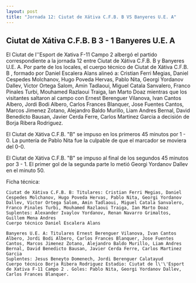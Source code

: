 ```yaml
--- 
layout: post 
title: "Jornada 12: Ciutat de Xátiva C.F.B. B VS Banyeres U.E. A"
---
```


## Ciutat de Xátiva C.F.B. B 3 - 1 Banyeres U.E. A

El Ciutat de l\'\'Esport de Xativa F-11 Campo 2  albergó el partido correspondiente a la jornada 12 entre Ciutat de Xátiva C.F.B. B y Banyeres U.E. A. Por parte de los locales, el cuerpo técnico de Ciutat de Xátiva C.F.B. B , formado por Daniel Escalera Alans alineó a: Cristian Ferri Megias, Daniel Cespedes Molchanov, Hugo Poveda Hervas, Pablo Nita, Georgi Yordanov Dallev, Victor Ortega Salom, Amin Tadlaoui, Miguel Catala Sanvalero, Franco Pinales Turbi, Mouhamed Razlaoui Traiga, Ian Marto Doaz mientras que los visitantes saltaron al campo con Ernest Berenguer Vilanova, Ivan Cantos Albero, Jordi Bodi Albero, Carlos Frances Blanquer, Jose Fuentes Cantos, Marcos Jimenez Zotano, Alejandro Baldo Murillo, Liam Andres Bernal, David Benedicto Bausan, Javier Cerda Ferre, Carlos Martinez Garcia a decisión de Borja Ribera Rodriguez. 

El Ciutat de Xátiva C.F.B. "B" se impuso en los primeros 45 minutos por 1 - 0. La puntería de Pablo Nita   fue la culpable de que el marcador se moviera del 0-0. 

El Ciutat de Xátiva C.F.B. "B" se impuso al final de los segundos 45 minutos por 3 - 1. El primer gol de la segunda parte lo metió Georgi Yordanov Dallev en el minuto 50. 

Ficha técnica: 
    
    Ciutat de Xátiva C.F.B. B: Titulares: Cristian Ferri Megias, Daniel Cespedes Molchanov, Hugo Poveda Hervas, Pablo Nita, Georgi Yordanov Dallev, Victor Ortega Salom, Amin Tadlaoui, Miguel Catala Sanvalero, Franco Pinales Turbi, Mouhamed Razlaoui Traiga, Ian Marto Doaz 
    Suplentes: Alexander Ivaylov Yordanov, Renan Navarro Grimaltos, Guillem Mena Andres 
    Cuerpo técnico Daniel Escalera Alans 
    
    Banyeres U.E. A: Titulares Ernest Berenguer Vilanova, Ivan Cantos Albero, Jordi Bodi Albero, Carlos Frances Blanquer, Jose Fuentes Cantos, Marcos Jimenez Zotano, Alejandro Baldo Murillo, Liam Andres Bernal, David Benedicto Bausan, Javier Cerda Ferre, Carlos Martinez Garcia
    Suplentes: Jesus Beneyto Domenech, Jordi Berenguer Calatayud 
    Cuerpo técnico Borja Ribera Rodriguez Estadio: Ciutat de l\'\'Esport de Xativa F-11 Campo 2 . Goles: Pablo Nita, Georgi Yordanov Dallev, Carlos Frances Blanquer.  